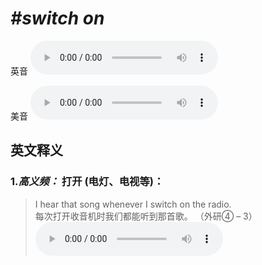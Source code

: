 # ***\#switch on*** 
英音
<audio src="./media/switch on1_AAC.aac" controls="controls"></audio>

美音
<audio src="./media/switch on2_AAC.aac" controls="controls"></audio>



  

英文释义
---
### 1.*高义频：* **打开 (电灯、电视等)：**  

 > I hear that song whenever I switch on the radio.  
 > 每次打开收音机时我们都能听到那首歌。  （外研④ – 3）  
<audio src="./media/switch-4.aac" controls="controls"></audio>


